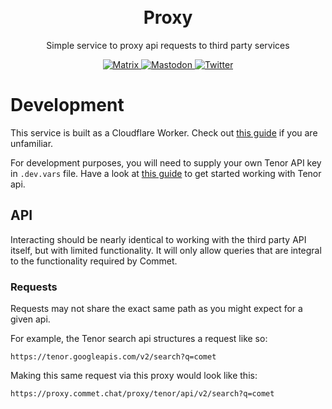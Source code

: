 <p align="center" style="padding-top:20px">
<h1 align="center">Proxy</h1>
<p align="center">Simple service to proxy api requests to third party services</p>

<p align="center">
    <a href="https://matrix.to/#/#commet:matrix.org">
        <img alt="Matrix" src="https://img.shields.io/matrix/commet%3Amatrix.org?logo=matrix">
    </a>
    <a href="https://fosstodon.org/@commetchat">
        <img alt="Mastodon" src="https://img.shields.io/mastodon/follow/109894490854601533?domain=https%3A%2F%2Ffosstodon.org">
    </a>
    <a href="https://twitter.com/intent/follow?screen_name=commetchat">
        <img alt="Twitter" src="https://img.shields.io/twitter/follow/commetchat?logo=twitter&style=social">
    </a>
</p>


# Development
This service is built as a Cloudflare Worker. Check out [this guide](https://developers.cloudflare.com/workers/get-started/guide/) if you are unfamiliar.

For development purposes, you will need to supply your own Tenor API key in `.dev.vars` file. Have a look at [this guide](https://developers.google.com/tenor/guides/quickstart) to get started working with Tenor api.

## API
Interacting should be nearly identical to working with the third party API itself, but with limited functionality. It will only allow queries that are integral to the functionality required by Commet.

### Requests
Requests may not share the exact same path as you might expect for a given api. 

For example, the Tenor search api structures a request like so:

`https://tenor.googleapis.com/v2/search?q=comet`

Making this same request via this proxy would look like this:

`https://proxy.commet.chat/proxy/tenor/api/v2/search?q=comet`